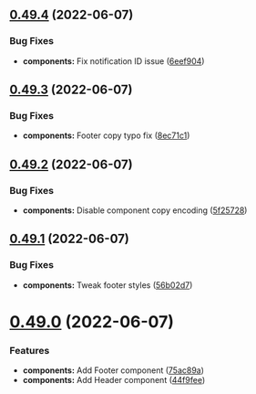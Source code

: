 ## [0.49.4](https://github.com/jacecotton/tcds/compare/v0.49.3...v0.49.4) (2022-06-07)


### Bug Fixes

* **components:** Fix notification ID issue ([6eef904](https://github.com/jacecotton/tcds/commit/6eef9044a63bcd15739e1dc2c8920545fc59e42a))



## [0.49.3](https://github.com/jacecotton/tcds/compare/v0.49.2...v0.49.3) (2022-06-07)


### Bug Fixes

* **components:** Footer copy typo fix ([8ec71c1](https://github.com/jacecotton/tcds/commit/8ec71c182e05b8f7deb2219d746ae01af7901937))



## [0.49.2](https://github.com/jacecotton/tcds/compare/v0.49.1...v0.49.2) (2022-06-07)


### Bug Fixes

* **components:** Disable component copy encoding ([5f25728](https://github.com/jacecotton/tcds/commit/5f2572866f3a04194d60578a6d56335614c09292))



## [0.49.1](https://github.com/jacecotton/tcds/compare/v0.49.0...v0.49.1) (2022-06-07)


### Bug Fixes

* **components:** Tweak footer styles ([56b02d7](https://github.com/jacecotton/tcds/commit/56b02d750384f31cae62509ac39c8cbbc32ae5fd))



# [0.49.0](https://github.com/jacecotton/tcds/compare/v0.48.0...v0.49.0) (2022-06-07)


### Features

* **components:** Add Footer component ([75ac89a](https://github.com/jacecotton/tcds/commit/75ac89a6765cbb7a6558a436c8294ca701506fad))
* **components:** Add Header component ([44f9fee](https://github.com/jacecotton/tcds/commit/44f9fee0808b9caa2a8e7f1b03af4d67a1c89077))



